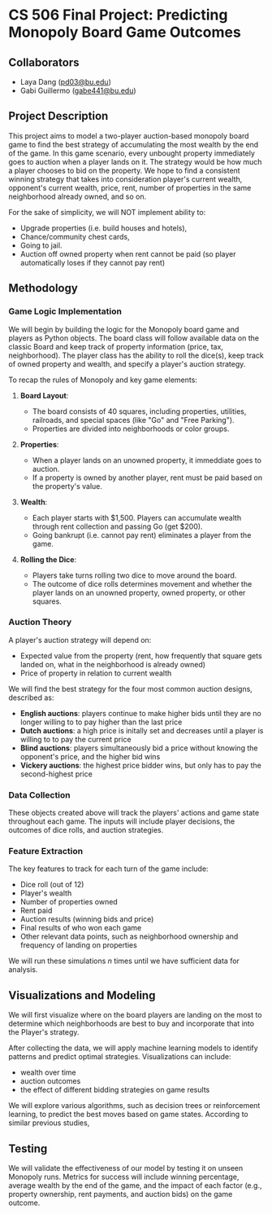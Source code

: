 # CS 506 Final Project: Predicting Monopoly Board Game Outcomes

## Collaborators 
* Laya Dang (pd03@bu.edu)
* Gabi Guillermo (gabe441@bu.edu)

## Project Description 
This project aims to model a two-player auction-based monopoly board game to find the best strategy of accumulating the most wealth by the end of the game. In this game scenario, every unbought property immediately goes to auction when a player lands on it. The strategy would be how much a player chooses to bid on the property. We hope to find a consistent winning strategy that takes into consideration player's current wealth, opponent's current wealth, price, rent, number of properties in the same neighborhood already owned, and so on.

For the sake of simplicity, we will NOT implement ability to:
- Upgrade properties (i.e. build houses and hotels),
- Chance/community chest cards,
- Going to jail.
- Auction off owned property when rent cannot be paid (so player automatically loses if they cannot pay rent)

## Methodology
### Game Logic Implementation
We will begin by building the logic for the Monopoly board game and players as Python objects. The board class will follow available data on the classic Board and keep track of property information (price, tax, neighborhood). The player class has the ability to roll the dice(s), keep track of owned property and wealth, and specify a player's auction strategy.

To recap the rules of Monopoly and key game elements:
1. **Board Layout**: 
   - The board consists of 40 squares, including properties, utilities, railroads, and special spaces (like "Go" and "Free Parking").
   - Properties are divided into neighborhoods or color groups.

2. **Properties**: 
   - When a player lands on an unowned property, it immeddiate goes to auction. 
   - If a property is owned by another player, rent must be paid based on the property's value.
   
3. **Wealth**: 
   - Each player starts with $1,500. Players can accumulate wealth through rent collection and passing Go (get $200).
   - Going bankrupt (i.e. cannot pay rent) eliminates a player from the game.

4. **Rolling the Dice**:
   - Players take turns rolling two dice to move around the board.
   - The outcome of dice rolls determines movement and whether the player lands on an unowned property, owned property, or other squares.


### Auction Theory
A player's auction strategy will depend on:
- Expected value from the property (rent, how frequently that square gets landed on, what in the neighborhood is already owned)
- Price of property in relation to current wealth 

We will find the best strategy for the four most common auction designs, described as:
- **English auctions**: players continue to make higher bids until they are no longer willing to to pay higher than the last price
- **Dutch auctions**: a high price is initally set and decreases until a player is willing to to pay the current price
- **Blind auctions**: players simultaneously bid a price without knowing the opponent's price, and the higher bid wins
- **Vickery auctions**: the highest price bidder wins, but only has to pay the second-highest price

### Data Collection
These objects created above will track the players' actions and game state throughout each game. The inputs will include player decisions, the outcomes of dice rolls, and auction strategies.

### Feature Extraction
The key features to track for each turn of the game include:
- Dice roll (out of 12)
- Player's wealth
- Number of properties owned
- Rent paid
- Auction results (winning bids and price)
- Final results of who won each game
- Other relevant data points, such as neighborhood ownership and frequency of landing on properties

We will run these simulations *n* times until we have sufficient data for analysis.

## Visualizations and Modeling

 We will first visualize where on the board players are landing on the most to determine which neighborhoods are best to buy and incorporate that into the Player's strategy. 

After collecting the data, we will apply machine learning models to identify patterns and predict optimal strategies. Visualizations can include:
 - wealth over time
 - auction outcomes
 - the effect of different bidding strategies on game results
 
 We will explore various algorithms, such as decision trees or reinforcement learning, to predict the best moves based on game states. According to similar previous studies, 


## Testing
We will validate the effectiveness of our model by testing it on unseen Monopoly runs. Metrics for success will include winning percentage, average wealth by the end of the game, and the impact of each factor (e.g., property ownership, rent payments, and auction bids) on the game outcome.

